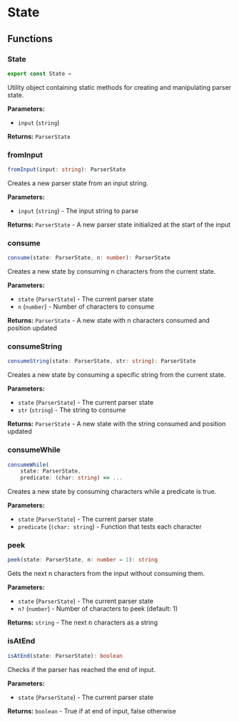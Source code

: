# State

## Functions

### State

```typescript
export const State =
```

Utility object containing static methods for creating and manipulating parser state.

**Parameters:**

- `input` (`string`)

**Returns:** `ParserState`

### fromInput

```typescript
fromInput(input: string): ParserState
```

Creates a new parser state from an input string.

**Parameters:**

- `input` (`string`) - The input string to parse

**Returns:** `ParserState` - A new parser state initialized at the start of the input

### consume

```typescript
consume(state: ParserState, n: number): ParserState
```

Creates a new state by consuming n characters from the current state.

**Parameters:**

- `state` (`ParserState`) - The current parser state
- `n` (`number`) - Number of characters to consume

**Returns:** `ParserState` - A new state with n characters consumed and position updated

### consumeString

```typescript
consumeString(state: ParserState, str: string): ParserState
```

Creates a new state by consuming a specific string from the current state.

**Parameters:**

- `state` (`ParserState`) - The current parser state
- `str` (`string`) - The string to consume

**Returns:** `ParserState` - A new state with the string consumed and position updated

### consumeWhile

```typescript
consumeWhile(
    state: ParserState,
    predicate: (char: string) => ...
```

Creates a new state by consuming characters while a predicate is true.

**Parameters:**

- `state` (`ParserState`) - The current parser state
- `predicate` (`(char: string`) - Function that tests each character

### peek

```typescript
peek(state: ParserState, n: number = 1): string
```

Gets the next n characters from the input without consuming them.

**Parameters:**

- `state` (`ParserState`) - The current parser state
- `n?` (`number`) - Number of characters to peek (default: 1)

**Returns:** `string` - The next n characters as a string

### isAtEnd

```typescript
isAtEnd(state: ParserState): boolean
```

Checks if the parser has reached the end of input.

**Parameters:**

- `state` (`ParserState`) - The current parser state

**Returns:** `boolean` - True if at end of input, false otherwise
